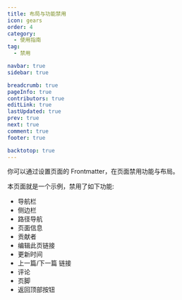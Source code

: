 ```yaml
---
title: 布局与功能禁用
icon: gears
order: 4
category:
  - 使用指南
tag:
  - 禁用

navbar: true
sidebar: true

breadcrumb: true
pageInfo: true
contributors: true
editLink: true
lastUpdated: true
prev: true
next: true
comment: true
footer: true

backtotop: true
---
```


你可以通过设置页面的 Frontmatter，在页面禁用功能与布局。

<!-- more -->

本页面就是一个示例，禁用了如下功能:

- 导航栏
- 侧边栏
- 路径导航
- 页面信息
- 贡献者
- 编辑此页链接
- 更新时间
- 上一篇/下一篇 链接
- 评论
- 页脚
- 返回顶部按钮
